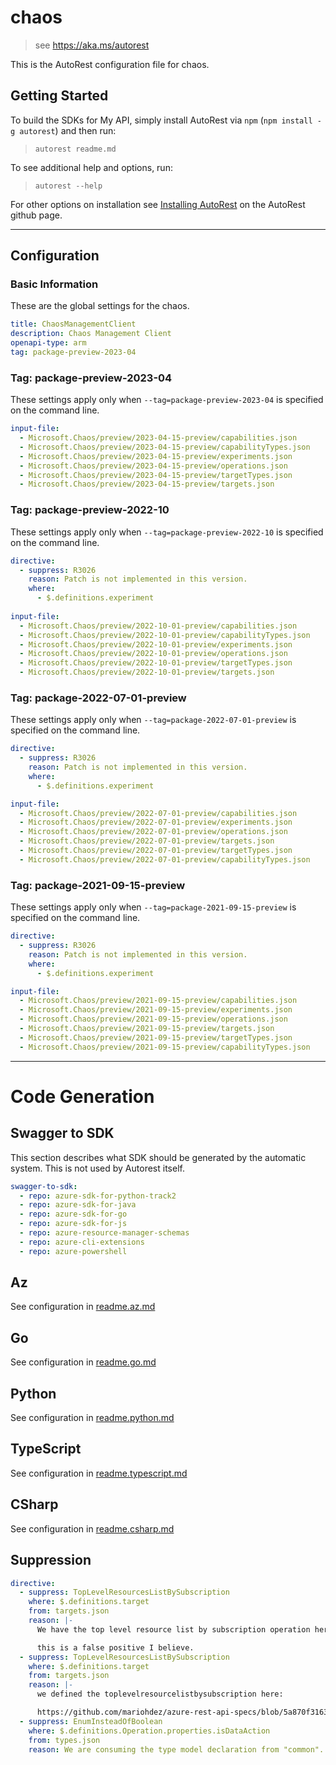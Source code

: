 # chaos

> see https://aka.ms/autorest

This is the AutoRest configuration file for chaos.

## Getting Started

To build the SDKs for My API, simply install AutoRest via `npm` (`npm install -g autorest`) and then run:

> `autorest readme.md`

To see additional help and options, run:

> `autorest --help`

For other options on installation see [Installing AutoRest](https://aka.ms/autorest/install) on the AutoRest github page.

---

## Configuration

### Basic Information

These are the global settings for the chaos.

``` yaml
title: ChaosManagementClient
description: Chaos Management Client
openapi-type: arm
tag: package-preview-2023-04
```


### Tag: package-preview-2023-04

These settings apply only when `--tag=package-preview-2023-04` is specified on the command line.

```yaml $(tag) == 'package-preview-2023-04'
input-file:
  - Microsoft.Chaos/preview/2023-04-15-preview/capabilities.json
  - Microsoft.Chaos/preview/2023-04-15-preview/capabilityTypes.json
  - Microsoft.Chaos/preview/2023-04-15-preview/experiments.json
  - Microsoft.Chaos/preview/2023-04-15-preview/operations.json
  - Microsoft.Chaos/preview/2023-04-15-preview/targetTypes.json
  - Microsoft.Chaos/preview/2023-04-15-preview/targets.json
```
### Tag: package-preview-2022-10

These settings apply only when `--tag=package-preview-2022-10` is specified on the command line.

``` yaml $(tag) == 'package-preview-2022-10'
directive:
  - suppress: R3026
    reason: Patch is not implemented in this version.
    where:
      - $.definitions.experiment
      
input-file:
  - Microsoft.Chaos/preview/2022-10-01-preview/capabilities.json
  - Microsoft.Chaos/preview/2022-10-01-preview/capabilityTypes.json
  - Microsoft.Chaos/preview/2022-10-01-preview/experiments.json
  - Microsoft.Chaos/preview/2022-10-01-preview/operations.json
  - Microsoft.Chaos/preview/2022-10-01-preview/targetTypes.json
  - Microsoft.Chaos/preview/2022-10-01-preview/targets.json
```

### Tag: package-2022-07-01-preview

These settings apply only when `--tag=package-2022-07-01-preview` is specified on the command line.

``` yaml $(tag) == 'package-2022-07-01-preview'
directive:
  - suppress: R3026
    reason: Patch is not implemented in this version.
    where:
      - $.definitions.experiment

input-file:
  - Microsoft.Chaos/preview/2022-07-01-preview/capabilities.json
  - Microsoft.Chaos/preview/2022-07-01-preview/experiments.json
  - Microsoft.Chaos/preview/2022-07-01-preview/operations.json
  - Microsoft.Chaos/preview/2022-07-01-preview/targets.json
  - Microsoft.Chaos/preview/2022-07-01-preview/targetTypes.json
  - Microsoft.Chaos/preview/2022-07-01-preview/capabilityTypes.json
```

### Tag: package-2021-09-15-preview

These settings apply only when `--tag=package-2021-09-15-preview` is specified on the command line.

``` yaml $(tag) == 'package-2021-09-15-preview'
directive:
  - suppress: R3026
    reason: Patch is not implemented in this version.
    where:
      - $.definitions.experiment

input-file:
  - Microsoft.Chaos/preview/2021-09-15-preview/capabilities.json
  - Microsoft.Chaos/preview/2021-09-15-preview/experiments.json
  - Microsoft.Chaos/preview/2021-09-15-preview/operations.json
  - Microsoft.Chaos/preview/2021-09-15-preview/targets.json
  - Microsoft.Chaos/preview/2021-09-15-preview/targetTypes.json
  - Microsoft.Chaos/preview/2021-09-15-preview/capabilityTypes.json
```

---

# Code Generation

## Swagger to SDK

This section describes what SDK should be generated by the automatic system.
This is not used by Autorest itself.

``` yaml $(swagger-to-sdk)
swagger-to-sdk:
  - repo: azure-sdk-for-python-track2
  - repo: azure-sdk-for-java
  - repo: azure-sdk-for-go
  - repo: azure-sdk-for-js
  - repo: azure-resource-manager-schemas
  - repo: azure-cli-extensions
  - repo: azure-powershell
```

## Az

See configuration in [readme.az.md](./readme.az.md)

## Go

See configuration in [readme.go.md](./readme.go.md)

## Python

See configuration in [readme.python.md](./readme.python.md)

## TypeScript

See configuration in [readme.typescript.md](./readme.typescript.md)

## CSharp

See configuration in [readme.csharp.md](./readme.csharp.md)

## Suppression

``` yaml
directive:
  - suppress: TopLevelResourcesListBySubscription
    where: $.definitions.target
    from: targets.json
    reason: |-
      We have the top level resource list by subscription operation here: https://github.com/mariohdez/azure-rest-api-specs/blob/5a870f3163ae6e9cc5ed33d40cfff61764050213/specification/chaos/resource-manager/Microsoft.Chaos/preview/2021-09-15-preview/targets.json#L37

      this is a false positive I believe.
  - suppress: TopLevelResourcesListBySubscription
    where: $.definitions.target
    from: targets.json
    reason: |-
      we defined the toplevelresourcelistbysubscription here:

      https://github.com/mariohdez/azure-rest-api-specs/blob/5a870f3163ae6e9cc5ed33d40cfff61764050213/specification/chaos/resource-manager/Microsoft.Chaos/preview/2021-09-15-preview/targets.json#L37
  - suppress: EnumInsteadOfBoolean
    where: $.definitions.Operation.properties.isDataAction
    from: types.json
    reason: We are consuming the type model declaration from "common". I don't think our service is responsible for updating this error... Plz push back otherwise.
```
